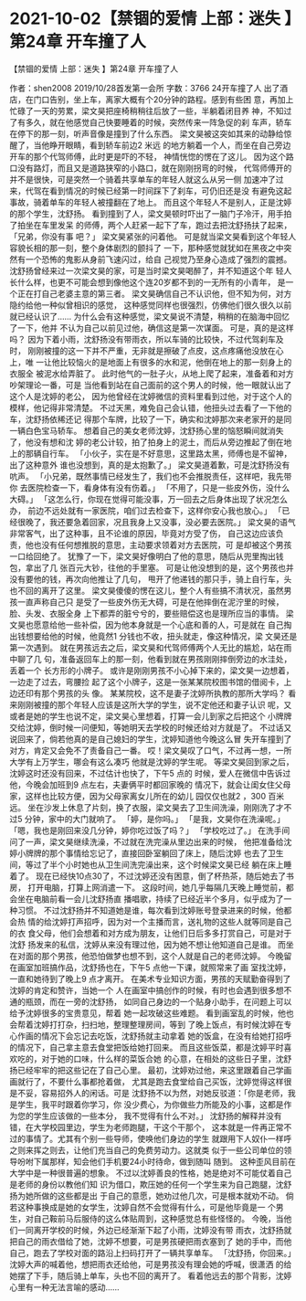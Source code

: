 # 2021-10-02【禁锢的爱情 上部：迷失 】第24章 开车撞了人



【禁锢的爱情 上部：迷失 】第24章 开车撞了人



作者：shen2008 2019/10/28首发第一会所 字数：3766
24开车撞了人
出了酒店，在门口告别，坐上车，离家大概有个20分钟的路程。感到有些困 意，再加上忙碌了一天的劳累，梁文昊把座椅稍稍往后放了一些，半躺着闭目养 神，不知过了有多久，就在他感觉自己快要睡着的时候，突然传来一阵急促的刹 车声，轿车在停下的那一刻，听声音像是撞到了什么东西。
梁文昊被这突如其来的动静给惊醒了，当他睁开眼睛，看到轿车前边2 米远 的地方躺着一个人，而坐在自己旁边开车的那个代驾师傅，此时更是吓的不轻， 神情恍惚的愣在了这儿。
因为这个路口没有路灯，而且又是道路狭窄的小路口，就在刚刚拐弯的时候， 代驾师傅开的并不是很快，可是突然一个骑着共享单车的年轻人就这么从另一侧 加速冲了过来，代驾在看到情况的时候已经第一时间踩下了刹车，可仍旧还是没 有避免这起事故，骑着单车的年轻人被撞翻在了地上。
而且这个年轻人不是别人，正是沈婷的那个学生，沈舒扬。
看到撞到了人，梁文昊顿时吓出了一脑门子冷汗，用手拍了拍坐在车里发呆 的师傅，两个人赶紧一起下了车，跑过去把沈舒扬扶了起来，「兄弟，你没有事 吧？」
梁文昊紧张的问着他。
可是就当梁文昊看到这个年轻人容貌长相的那一刻，整个身体剧烈的颤抖了 一下，那种感觉就犹如在黑夜之中突然有一个恐怖的鬼影从身前飞速闪过，给自 己视觉乃至身心造成了强烈的震撼。
沈舒扬曾经来过一次梁文昊的家，可是当时梁文昊喝醉了，并不知道这个年 轻人长什么样，也更不可能会想到像他这个连20岁都不到的一无所有的小青年， 是一个正在打自己老婆主意的第三者。
梁文昊确信自己不认识他，但不知为何，对方隐约给他一种似曾相识的感觉， 这种感觉同样也很强烈，仿佛他们很久很久以前就已经认识了……
为什么会有这种感觉，梁文昊说不清楚，稍稍的在脑海中回忆了一下，他并 不认为自己以前见过他，确信这是第一次谋面。
可是，真的是这样吗？
因为下着小雨，沈舒扬没有带雨衣，所以车骑的比较快，不过代驾刹车及时， 刚刚被撞的这一下并不严重，无非就是擦破了点皮，这点疼痛他没放在心上，唯 一让他比较恼火的是地面上有很多的水和泥，他倒在地上的那一刻身上的衣服全 被泥水给弄脏了。
此时他气的一肚子火，从地上爬了起来，准备着和对方吵架理论一番，可是 当他看到站在自己面前的这个男人的时候，他一眼就认出了这个人是沈婷的老公， 因为他曾经在沈婷微信的资料里看到过他，对于这个人的模样，他记得非常清楚。
不过天黑，难免自己会认错，他扭头过去看了一下他的车，沈舒扬依稀还记 得那个车牌，比较了一下，确实和沈婷那次来老家开的是同一辆白色宝马轿车。
想着自己的美女老师沈婷，沈舒扬心里的恼怒瞬间就消失了，他没有想和沈 婷的老公计较，拍了拍身上的泥土，而后从旁边推起了倒在地上的那辆自行车。
「小伙子，实在是不好意思，这里路太黑，师傅也是不留神，出了这种意外 谁也没想到，真的是太抱歉了。」
梁文昊道着歉，可是沈舒扬没有吭声。
「小兄弟，既然事情已经发生了，我们也不会推脱责任，这样吧，我先带你 去医院检查一下，看身体有没有伤着。」
「不用了，只是一些皮外伤，没什么大碍。」
「这怎么行，你现在觉得可能没事，万一回去之后身体出现了状况怎么办， 前边不远处就有一家医院，咱们过去检查下，这样你安心我也放心。」
「已经很晚了，我还要急着回家，况且我身上又没事，没必要去医院。」
梁文昊的语气非常客气，出了这种事，且不论谁的原因，毕竟对方受了伤， 自己这边应该负责，他也没有任何想推脱的意思，主动要求领着对方去医院，可 是却被这个男孩一口给回绝了。
犹豫了一下，梁文昊好像明白了他的意思，随后从兜里掏出钱包，拿出了几 张百元大钞，往他的手里塞。
可是让他没想到的是，这个男孩也并没有要他的钱，再次向他推让了几句， 甩开了他递钱的那只手，骑上自行车，头也不回的离开了这里。
梁文昊傻傻的愣在这儿，整个人有些搞不清状况，虽然男孩一直声称自己只 是受了一些皮外伤无大碍，可是在他摔倒在泥泞里的时候，脸、头发、衣服全身 上下都弄的脏兮兮的，要些赔偿这也是理所应当的事情。
梁文昊也愿意给他一些补偿，因为他本身就是一个心底和善的人，可是就在 自己掏出钱想要给他的时候，他竟然1 分钱也不收，扭头就走，像这种情况，梁 文昊还是第一次遇到。
就在男孩远去之后，梁文昊和代驾师傅两个人无比的尴尬，站在雨中聊了几 句，准备返回车上的那一刻，他看到就在男孩刚刚摔倒旁边的水洼处，丢着一个 长方形的小牌子。
或许是刚刚男孩不小心掉下来的，梁文昊一边想着，一边走了过去，弯腰捡 起了这个小牌子，这是一张某某院校图书馆的借阅卡，上边还印有那个男孩的头 像。
某某院校，这不是妻子沈婷所执教的那所大学吗？
看来刚刚被撞的那个年轻人应该是这所大学的学生，说不定他还和妻子认识 呢，又或者是她的学生也说不定，梁文昊心里想着，打算一会儿到家之后把这个 小牌牌交给沈婷，倒时候一问便知，等她明天去学校的时候还给对方就是了。
不过话又说回来了，倘若他真的是自己媳妇的学生，沈婷知道他今晚这么冒 失开车撞到了对方，肯定又会免不了责备自己一番。
哎！梁文昊叹了口气，不过再一想，一所大学有上万学生，哪会有这么凑巧 他就是沈婷的学生呢。
等梁文昊回到家之后，沈婷这时还没有回来，不过估计也快了，下午5 点的 时候，爱人在微信中告诉过他，今晚会加班到9 点左右，夫妻俩平时都回家晚的 情况下，就会让闺女住父母家，这样也比较方便，因为父母家离女儿所在的幼儿 园仅仅也就2 ，300 百米远。
坐在沙发上休息了片刻，换了衣服，梁文昊去了卫生间洗澡，刚刚洗了才不 过5 分钟，家中的大门就响了。
「婷，是你吗。」
「是我，文昊你在洗澡呢。」
「嗯，我也是刚回来没几分钟，婷你吃过饭了吗？」
「学校吃过了。」
在洗手间问了一声，梁文昊继续洗澡，不过就在洗完澡从里边出来的时候， 他把准备给沈婷小牌牌的那个事情给忘记了，直接回卧室躺回了床上，随后沈婷 也去了卫生间，等过了半个小时她也从卫生间洗完澡出来，这个时候梁文昊已经 躺在床上睡着了。
现在已经快10点30了，不过沈婷还没有困意，倒了杯热茶，随后她去了书房， 打开电脑，打算上网消遣一下。
这段时间，她几乎每隔几天晚上睡觉前，都会坐在电脑前看一会儿沈舒扬直 播唱歌，持续了已经近半个多月，似乎成为了一种习惯。
不过沈舒扬并不知道她是谁，每次看到沈婷账号登录进来的时候，他都会热 情的给沈婷打声招呼，因为对一个主播而言，送礼物的这些人就等同是自己的衣 食父母，他们会想着和对方成为朋友，让他们日后多多打赏自己，可是对于沈舒 扬发来的私信，沈婷从来没有理过他，因为她不想让他知道自己是谁。
而坐在对面的那个男孩，他恐怕做梦也想不到，这个人就是自己的老师沈婷。
今晚留在画室加班搞作品，沈舒扬也在，下午5 点他一下课，就照常来了画 室找沈婷，一直和她待到了晚上9 点才离开。
在美术专业知识方面，男孩的天赋勤奋得到了沈婷的肯定和赞许，当她一个 人在画室中搞创作的时候，有时也会遇到很多想不通的瓶颈，而在一旁的沈舒扬， 如同自己身边的一个贴身小助手，在问题上可以给予沈婷很多的宝贵意见，帮着 她一起攻破这些难题。
看到画室乱的时候，他也会帮着沈婷打打杂，扫扫地，整理整理房间，等到 了晚上饭点，有时候沈婷在专心作画的情况下会忘记去吃饭，沈舒扬就主动拿着 她的饭盒，在没有给她打招呼的情况下，自己拿主意去食堂把饭给她打回来。
而且这些饭菜，都是沈婷平时喜欢吃的，对于她的口味，什么样的菜饭合她 的心意，在相处的这些日子里，沈舒扬已经牢牢的把这些记在了自己心里。
最初，沈婷劝过他，来这里跟着自己学画画就行了，不要什么事都抢着做， 尤其是跑去食堂给自己买饭，沈婷觉得这样很是不妥，容易招外人的闲话。可是 沈舒扬不以为然，对她反驳道：「你是老师，我是学生，我平时跟着你学习，你 没少费心，为你做些力所能及的小事，这都是作为您的学生应该做的一些本分， 我不觉得有什么不对。」
沈舒扬的解释并没有错，在大学校园里边，学生为老师跑腿，干这个干那个， 这本就是一件再正常不过的事情了。尤其有个别一些导师，使唤他们身边的学生 就跟用下人奴仆一样呼之则来挥之则去，让他们充当自己的免费劳动力。这就类 似于一些公司单位的领导吩咐下属那样，知会他们手机要24小时待命，做到随叫 随到。
这种歪风目前在大学中是一种很普遍的想象。
不过以沈婷善良的性格，她是绝对不可能仗着自己是老师的身份以教他们知 识为借口，欺压她的任何一个学生来为自己跑腿，沈舒扬为她所做的这些都是出 于自己的意愿，她劝过他几次，可是根本就劝不动。
倘若这种事换成是她的女学生，沈婷自然不会觉得有什么，可是他毕竟是一 个男生，对自己鞍前马后服侍的这么体贴周到，这种感觉总有些怪怪的。
今晚，当他们一同离开学校的时候，外边已经渐渐下起了小雨，沈婷没有带 雨衣，沈舒扬就把自己的雨衣借给了她，沈婷不想要，可是男孩硬把雨衣塞到了 她的手中，而他自己，跑去了学校对面的路沿上扫码打开了一辆共享单车。
「沈舒扬，你回来。」
沈婷大声的喊着他，想把雨衣还给他，可是男孩没有理会她的呼喊，很潇洒 的给她摆了下手，随后骑上单车，头也不回的离开了。
看着他远去的那个背影，沈婷心里有一种无法言喻的感动……



